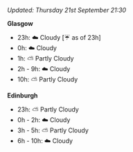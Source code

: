 *Updated: Thursday 21st September 21:30*

**Glasgow**

* 23h: :cloud: Cloudy [:umbrella: as of 23h]
* 0h: :cloud: Cloudy
* 1h: :partly_sunny: Partly Cloudy
* 2h - 9h: :cloud: Cloudy
* 10h: :partly_sunny: Partly Cloudy

**Edinburgh**

* 23h: :partly_sunny: Partly Cloudy
* 0h - 2h: :cloud: Cloudy
* 3h - 5h: :partly_sunny: Partly Cloudy
* 6h - 10h: :cloud: Cloudy
